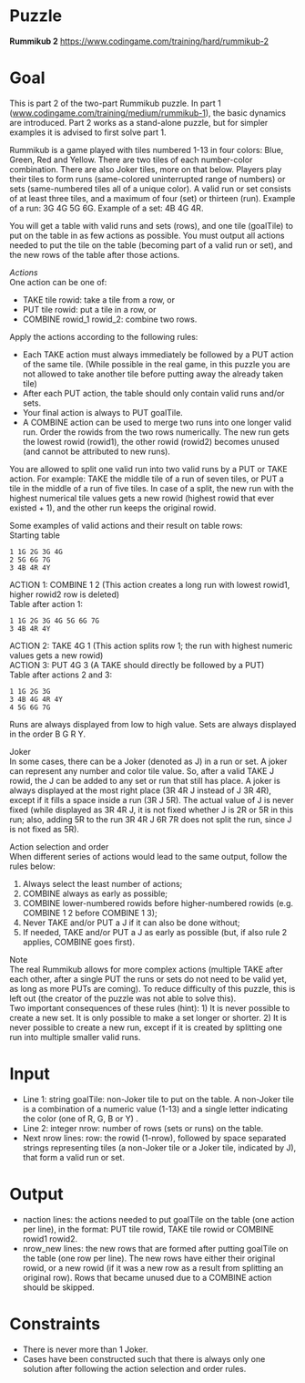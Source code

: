 # Puzzle
**Rummikub 2** https://www.codingame.com/training/hard/rummikub-2

# Goal
This is part 2 of the two-part Rummikub puzzle. In part 1 (www.codingame.com/training/medium/rummikub-1), the basic dynamics are introduced. Part 2 works as a stand-alone puzzle, but for simpler examples it is advised to first solve part 1.

Rummikub is a game played with tiles numbered 1-13 in four colors: Blue, Green, Red and Yellow. There are two tiles of each number-color combination. There are also Joker tiles, more on that below. Players play their tiles to form runs (same-colored uninterrupted range of numbers) or sets (same-numbered tiles all of a unique color). A valid run or set consists of at least three tiles, and a maximum of four (set) or thirteen (run). Example of a run: 3G 4G 5G 6G. Example of a set: 4B 4G 4R.

You will get a table with valid runs and sets (rows), and one tile (goalTile) to put on the table in as few actions as possible. You must output all actions needed to put the tile on the table (becoming part of a valid run or set), and the new rows of the table after those actions.

*Actions*  
One action can be one of:  
* TAKE tile rowid: take a tile from a row, or
* PUT tile rowid: put a tile in a row, or
* COMBINE rowid_1 rowid_2: combine two rows.

Apply the actions according to the following rules:  
* Each TAKE action must always immediately be followed by a PUT action of the same tile. (While possible in the real game, in this puzzle you are not allowed to take another tile before putting away the already taken tile)
* After each PUT action, the table should only contain valid runs and/or sets.
* Your final action is always to PUT goalTile.
* A COMBINE action can be used to merge two runs into one longer valid run. Order the rowids from the two rows numerically. The new run gets the lowest rowid (rowid1), the other rowid (rowid2) becomes unused (and cannot be attributed to new runs).

You are allowed to split one valid run into two valid runs by a PUT or TAKE action. For example: TAKE the middle tile of a run of seven tiles, or PUT a tile in the middle of a run of five tiles. In case of a split, the new run with the highest numerical tile values gets a new rowid (highest rowid that ever existed + 1), and the other run keeps the original rowid.

Some examples of valid actions and their result on table rows:  
Starting table  
```
1 1G 2G 3G 4G
2 5G 6G 7G
3 4B 4R 4Y
```

ACTION 1: COMBINE 1 2 (This action creates a long run with lowest rowid1, higher rowid2 row is deleted)  
Table after action 1:  
```
1 1G 2G 3G 4G 5G 6G 7G
3 4B 4R 4Y
```
ACTION 2: TAKE 4G 1 (This action splits row 1; the run with highest numeric values gets a new rowid)  
ACTION 3: PUT 4G 3 (A TAKE should directly be followed by a PUT)  
Table after actions 2 and 3:  
```
1 1G 2G 3G
3 4B 4G 4R 4Y
4 5G 6G 7G
```

Runs are always displayed from low to high value. Sets are always displayed in the order B G R Y.

Joker  
In some cases, there can be a Joker (denoted as J) in a run or set. A joker can represent any number and color tile value. So, after a valid TAKE J rowid, the J can be added to any set or run that still has place. A joker is always displayed at the most right place (3R 4R J instead of J 3R 4R), except if it fills a space inside a run (3R J 5R). The actual value of J is never fixed (while displayed as 3R 4R J, it is not fixed whether J is 2R or 5R in this run; also, adding 5R to the run 3R 4R J 6R 7R does not split the run, since J is not fixed as 5R).

Action selection and order  
When different series of actions would lead to the same output, follow the rules below:  
1. Always select the least number of actions;
2. COMBINE always as early as possible;
3. COMBINE lower-numbered rowids before higher-numbered rowids (e.g. COMBINE 1 2 before COMBINE 1 3);
4. Never TAKE and/or PUT a J if it can also be done without;
5. If needed, TAKE and/or PUT a J as early as possible (but, if also rule 2 applies, COMBINE goes first).

Note  
The real Rummikub allows for more complex actions (multiple TAKE after each other, after a single PUT the runs or sets do not need to be valid yet, as long as more PUTs are coming). To reduce difficulty of this puzzle, this is left out (the creator of the puzzle was not able to solve this).  
Two important consequences of these rules (hint): 1) It is never possible to create a new set. It is only possible to make a set longer or shorter. 2) It is never possible to create a new run, except if it is created by splitting one run into multiple smaller valid runs.  

# Input
* Line 1: string goalTile: non-Joker tile to put on the table. A non-Joker tile is a combination of a numeric value (1-13) and a single letter indicating the color (one of R, G, B or Y) .
* Line 2: integer nrow: number of rows (sets or runs) on the table.
* Next nrow lines: row: the rowid (1-nrow), followed by space separated strings representing tiles (a non-Joker tile or a Joker tile, indicated by J), that form a valid run or set.

# Output
* naction lines: the actions needed to put goalTile on the table (one action per line), in the format: PUT tile rowid, TAKE tile rowid or COMBINE rowid1 rowid2.
* nrow_new lines: the new rows that are formed after putting goalTile on the table (one row per line). The new rows have either their original rowid, or a new rowid (if it was a new row as a result from splitting an original row). Rows that became unused due to a COMBINE action should be skipped.

# Constraints
* There is never more than 1 Joker.
* Cases have been constructed such that there is always only one solution after following the action selection and order rules.
